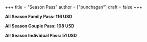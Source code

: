 +++
title = "Season Pass"
author = ["punchagan"]
draft = false
+++

**All Season Family Pass: 116 USD**

**All Season Couple Pass: 108 USD**

**All Season Individual Pass: 51 USD**

